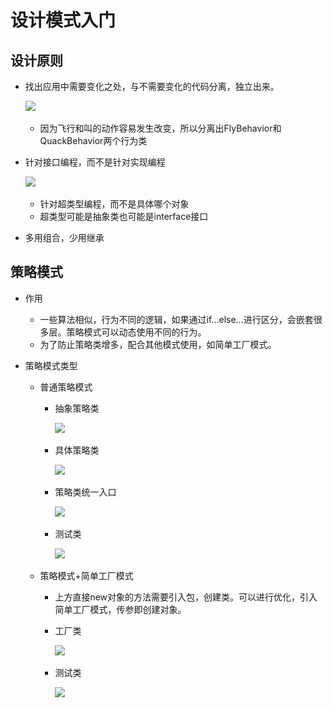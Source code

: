 # 设计模式入门

## 设计原则

- 找出应用中需要变化之处，与不需要变化的代码分离，独立出来。

  ![](..\..\imgs\1.jpg)

  - 因为飞行和叫的动作容易发生改变，所以分离出FlyBehavior和QuackBehavior两个行为类

- 针对接口编程，而不是针对实现编程

  ![](..\..\imgs\2.jpg)

  - 针对超类型编程，而不是具体哪个对象
  - 超类型可能是抽象类也可能是interface接口

- 多用组合，少用继承

## 策略模式

- 作用

  - 一些算法相似，行为不同的逻辑，如果通过if...else...进行区分，会嵌套很多层。策略模式可以动态使用不同的行为。
  - 为了防止策略类增多，配合其他模式使用，如简单工厂模式。

- 策略模式类型

  - 普通策略模式

    - 抽象策略类

      ![](..\..\imgs\3.jpg)

    - 具体策略类

      ![](..\..\imgs\4.jpg)

    - 策略类统一入口

      ![](..\..\imgs\5.jpg)

    - 测试类

      ![](..\..\imgs\6.jpg)

  - 策略模式+简单工厂模式

    - 上方直接new对象的方法需要引入包，创建类。可以进行优化，引入简单工厂模式，传参即创建对象。

    - 工厂类

      ![](..\..\imgs\7.jpg)

    - 测试类

      ![](..\..\imgs\8.jpg)